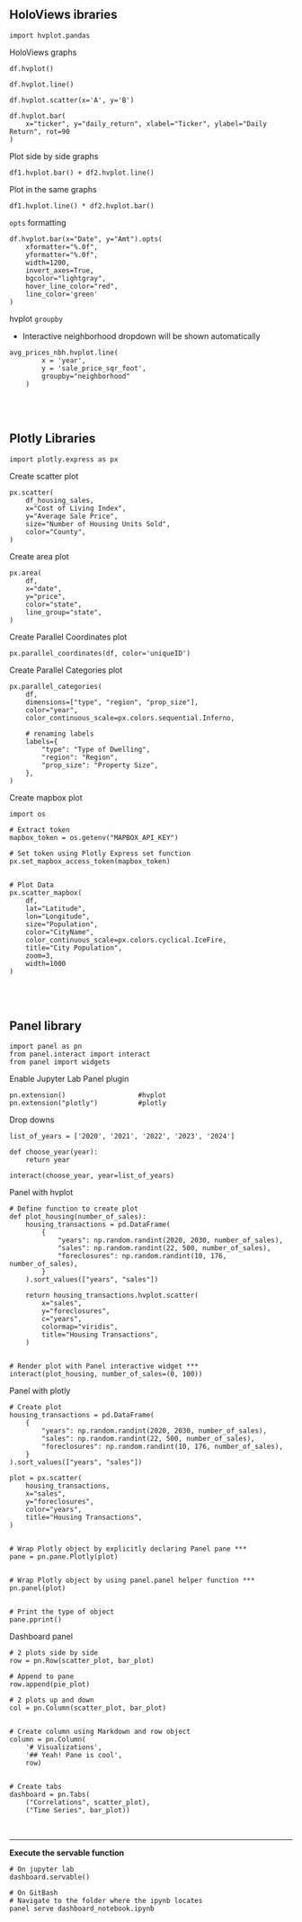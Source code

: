 ## **HoloViews ibraries**
```
import hvplot.pandas
```


HoloViews graphs
```
df.hvplot()

df.hvplot.line()

df.hvplot.scatter(x='A', y='B')

df.hvplot.bar(
    x="ticker", y="daily_return", xlabel="Ticker", ylabel="Daily Return", rot=90
)
```


Plot side by side graphs
```
df1.hvplot.bar() + df2.hvplot.line()
```

Plot in the same graphs
```
df1.hvplot.line() * df2.hvplot.bar()
```

`opts` formatting
```
df.hvplot.bar(x="Date", y="Amt").opts(
    xformatter="%.0f",
    yformatter="%.0f",
    width=1200,
    invert_axes=True,
    bgcolor="lightgray",
    hover_line_color="red",
    line_color='green'
)
```

hvplot `groupby`
* Interactive neighborhood dropdown will be shown automatically 
```
avg_prices_nbh.hvplot.line(
        x = 'year',
        y = 'sale_price_sqr_foot',
        groupby="neighborhood"
    )
```



<br>
<br>

## **Plotly Libraries**
```
import plotly.express as px
```



Create scatter plot
```
px.scatter(
    df_housing_sales,
    x="Cost of Living Index",
    y="Average Sale Price",
    size="Number of Housing Units Sold",
    color="County",
)
```



Create area plot
```
px.area(
    df,
    x="date",
    y="price",
    color="state",
    line_group="state",
)
```


Create Parallel Coordinates plot
```
px.parallel_coordinates(df, color='uniqueID')
```



Create Parallel Categories plot
```
px.parallel_categories(
    df,
    dimensions=["type", "region", "prop_size"],
    color="year",
    color_continuous_scale=px.colors.sequential.Inferno,

    # renaming labels
    labels={
        "type": "Type of Dwelling",
        "region": "Region",
        "prop_size": "Property Size",
    },
)

```


Create mapbox plot
```
import os

# Extract token
mapbox_token = os.getenv("MAPBOX_API_KEY")

# Set token using Plotly Express set function
px.set_mapbox_access_token(mapbox_token)


# Plot Data
px.scatter_mapbox(
    df,
    lat="Latitude",
    lon="Longitude",
    size="Population",
    color="CityName",
    color_continuous_scale=px.colors.cyclical.IceFire,
    title="City Population",
    zoom=3,
    width=1000
)

```


<br>
<br>

## **Panel library**

```
import panel as pn
from panel.interact import interact
from panel import widgets
```

Enable Jupyter Lab Panel plugin
```
pn.extension()                  #hvplot
pn.extension("plotly")          #plotly
```

Drop downs
```
list_of_years = ['2020', '2021', '2022', '2023', '2024']

def choose_year(year):
    return year

interact(choose_year, year=list_of_years)
```


Panel with hvplot
```
# Define function to create plot
def plot_housing(number_of_sales):
    housing_transactions = pd.DataFrame(
        {
            "years": np.random.randint(2020, 2030, number_of_sales),
            "sales": np.random.randint(22, 500, number_of_sales),
            "foreclosures": np.random.randint(10, 176, number_of_sales),
        }
    ).sort_values(["years", "sales"])

    return housing_transactions.hvplot.scatter(
        x="sales",
        y="foreclosures",
        c="years",
        colormap="viridis",
        title="Housing Transactions",
    )


# Render plot with Panel interactive widget ***
interact(plot_housing, number_of_sales=(0, 100))
```



Panel with plotly
```
# Create plot
housing_transactions = pd.DataFrame(
    {
        "years": np.random.randint(2020, 2030, number_of_sales),
        "sales": np.random.randint(22, 500, number_of_sales),
        "foreclosures": np.random.randint(10, 176, number_of_sales),
    }
).sort_values(["years", "sales"])

plot = px.scatter(
    housing_transactions,
    x="sales",
    y="foreclosures",
    color="years",
    title="Housing Transactions",
)


# Wrap Plotly object by explicitly declaring Panel pane ***
pane = pn.pane.Plotly(plot)


# Wrap Plotly object by using panel.panel helper function ***
pn.panel(plot)


# Print the type of object
pane.pprint()

```


Dashboard panel
```
# 2 plots side by side
row = pn.Row(scatter_plot, bar_plot)

# Append to pane
row.append(pie_plot)

# 2 plots up and down
col = pn.Column(scatter_plot, bar_plot)


# Create column using Markdown and row object
column = pn.Column(
    '# Visualizations',
    '## Yeah! Pane is cool',
    row)


# Create tabs
dashboard = pn.Tabs(
    ("Correlations", scatter_plot),
    ("Time Series", bar_plot))
```


<br>

---

**Execute the servable function**
```
# On jupyter lab
dashboard.servable()

# On GitBash
# Navigate to the folder where the ipynb locates
panel serve dashboard_notebook.ipynb
```





